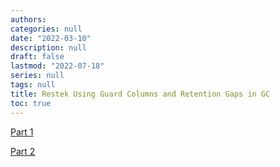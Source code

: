 ```yaml
---
authors:
categories: null
date: "2022-03-10"
description: null
draft: false
lastmod: "2022-07-18"
series: null
tags: null
title: Restek Using Guard Columns and Retention Gaps in GC
toc: true
---
```




<!--more-->

[Part 1](https://www.restek.com/row/technical-literature-library/articles/using-guard-columns-and-retention-gaps-in-GC-part-1/#:~:text=Guard%20columns%20are%20used%20to,to%20create%20a%20focusing%20effect.)

[Part 2](https://www.restek.com/row/technical-literature-library/articles/using-guard-columns-and-retention-gaps-in-GC-part-2/)